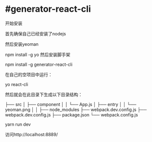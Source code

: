 #generator-react-cli
=====================

开始安装

首先确保自己已经安装了nodejs

然后安装yeoman

npm install -g yo
然后安装脚手架


npm install -g generator-react-cli

在自己的空项目中运行：

yo react-cli

然后就会在此目录下生成以下目录结构：


├── src
│   ├── component
│   │   └── App.js
│   ├── entry
│   │   └── yeoman.png
│
│
├── node_modules
├── webpack.dev.config.js
├── webpack.dev.config.js
├── package.json
└── webpack.config.js


yarn run dev

访问http://localhost:8889/